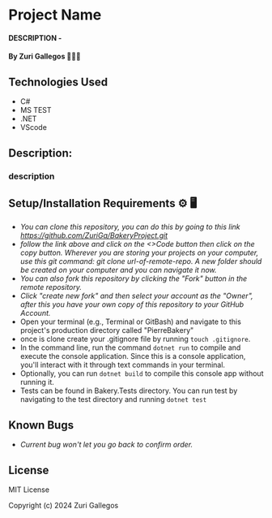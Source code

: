 # Project Name

#### DESCRIPTION -

#### By Zuri Gallegos 👩🏾‍💻

## Technologies Used

* C#
* MS TEST
* .NET
* VScode


## Description: 
### description


## Setup/Installation Requirements ⚙️ 🖥️

* _You can clone this repository, you can do this by going to this link https://github.com/ZuriGa/BakeryProject.git_
* _follow the link above and click on the <>Code button then click on the copy button. Wherever you are storing your projects on your computer, use this git command: git clone url-of-remote-repo. A new folder should be created on your computer and you can navigate it now._
* _You can also fork this repository by clicking the "Fork" button in the remote repository._
* _Click "create new fork" and then select your account as the "Owner", after this you have your own copy of this repository to your GitHub Account._
* Open your terminal (e.g., Terminal or GitBash) and navigate to this project's production directory called "PierreBakery"
* once is clone create your .gitignore file by running `touch .gitignore`.
* In the command line, run the command `dotnet run` to compile and execute the console application. Since this is a console application, you'll interact with it through text commands in your terminal.
* Optionally, you can run `dotnet build` to compile this console app without running it.
* Tests can be found in Bakery.Tests directory. You can run test by navigating to the test directory and running `dotnet test`


## Known Bugs

* _Current bug won't let you go back to confirm order._


## License

MIT License

Copyright (c) 2024 Zuri Gallegos
